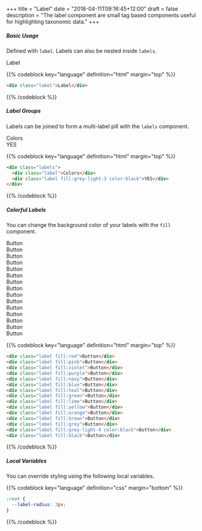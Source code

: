 +++
title = "Label"
date = "2018-04-11T09:16:45+12:00"
draft = false
description = "The label component are small tag based components useful for highlighting taxonomic data."
+++

##### Basic Usage

Defined with `label`. Labels can also be nested inside `labels`.

<div class="label">Label</div>

{{% codeblock key="language" definition="html" margin="top" %}}
```html
<div class="label">Label</div>
```
{{% /codeblock %}}

##### Label Groups

Labels can be joined to form a multi-label pill with the `labels` component.

<div class="labels">
  <div class="label">Colors</div>
  <div class="label fill:grey-light-3 color:black">YES</div>
</div>

{{% codeblock key="language" definition="html" margin="top" %}}
```html
<div class="labels">
  <div class="label">Colors</div>
  <div class="label fill:grey-light-3 color:black">YES</div>
</div>
```
{{% /codeblock %}}

##### Colorful Labels

You can change the background color of your labels with the `fill` component.

<div class="label fill:red">Button</div>
<div class="label fill:pink">Button</div>
<div class="label fill:violet">Button</div>
<div class="label fill:purple">Button</div>
<div class="label fill:navy">Button</div>
<div class="label fill:blue">Button</div>
<div class="label fill:teal">Button</div>
<div class="label fill:green">Button</div>
<div class="label fill:lime">Button</div>
<div class="label fill:yellow">Button</div>
<div class="label fill:orange">Button</div>
<div class="label fill:brown">Button</div>
<div class="label fill:grey">Button</div>
<div class="label fill:grey-light-4 color:black">Button</div>
<div class="label fill:black">Button</div>

{{% codeblock key="language" definition="html" margin="top" %}}
```html
<div class="label fill:red">Button</div>
<div class="label fill:pink">Button</div>
<div class="label fill:violet">Button</div>
<div class="label fill:purple">Button</div>
<div class="label fill:navy">Button</div>
<div class="label fill:blue">Button</div>
<div class="label fill:teal">Button</div>
<div class="label fill:green">Button</div>
<div class="label fill:lime">Button</div>
<div class="label fill:yellow">Button</div>
<div class="label fill:orange">Button</div>
<div class="label fill:brown">Button</div>
<div class="label fill:grey">Button</div>
<div class="label fill:grey-light-4 color:black">Button</div>
<div class="label fill:black">Button</div>
```
{{% /codeblock %}}

##### Local Variables

You can override styling using the following local variables.

{{% codeblock key="language" definition="css" margin="bottom" %}}
```css
:root {
  --label-radius: 3px;
}
```
{{% /codeblock %}}
